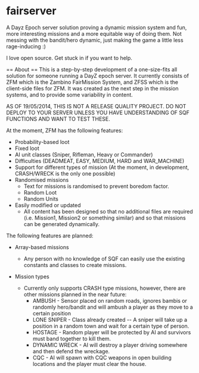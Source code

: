 fairserver
==========

A Dayz Epoch server solution proving a dynamic mission system and fun, more interesting missions and a more equitable way of doing them. Not messing with the bandit/hero dynamic, just making the game a little less rage-inducing :)

I love open source. Get stuck in if you want to help. 

== About == 
This is a step-by-step development of a one-size-fits all solution for someone running a DayZ epoch server. It currently consists of
ZFM which is the Zambino FairMission System, and ZFSS which is the client-side files for ZFM. It was created as the 
next step in the mission systems, and to provide some variability in content. 

AS OF 19/05/2014, THIS IS NOT A RELEASE QUALITY PROJECT. DO NOT DEPLOY TO YOUR SERVER UNLESS YOU HAVE UNDERSTANDING OF
SQF FUNCTIONS AND WANT TO TEST THESE.

At the moment, ZFM has the following features:
* Probability-based loot
* Fixed loot
* AI unit classes (Sniper, Rifleman, Heavy or Commander)
* Difficulties (DEADMEAT, EASY, MEDIUM, HARD and WAR_MACHINE) 
* Support for different types of mission (At the moment, in development, CRASH/WRECK is the only one possible)
* Randomised missions
  * Text for missions is randomised to prevent boredom factor.
  * Random Loot
  * Random Units
* Easily modified or updated
  * All content has been designed so that no additional files are required (i.e. Mission1, Mission2 or something similar)
    and so that missions can be generated dynamically.


The following features are planned: 
* Array-based missions
  * Any person with no knowledge of SQF can easily use the existing constants and classes to create missions. 

* Mission types
  * Currently only supports CRASH type missions, however, there are other missions planned in the near future:
    * AMBUSH - Sensor placed on random roads, ignores bambis or randomly hero/bandit and will ambush a player as they 
      move to a certain position
    * LONE SNIPER - Class already created -- A sniper will take up a position in a random town and wait for a certain
      type of person.
    * HOSTAGE - Random player will be protected by AI and survivors must band together to kill them.
    * DYNAMIC WRECK - AI will destroy a player driving somewhere and then defend the wreckage. 
    * CQC - AI will spawn with CQC weapons in open building locations and the player must clear the house.
